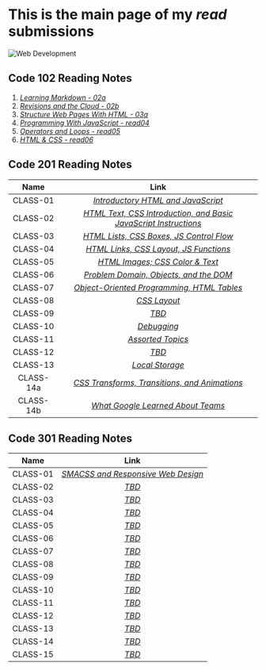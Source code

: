 # **This is the main page of my *read* submissions**

![Web Development](https://image.freepik.com/free-vector/modern-web-design-concept-with-flat-design_23-2147856748.jpg)

## Code 102 Reading Notes

1. [_Learning Markdown - 02a_](102/02a.md)
1. [_Revisions and the Cloud - 02b_](102/02b.md)
1. [_Structure Web Pages With HTML - 03a_](102/03a.md)
1. [_Programming With JavaScript - read04_](102/read04.md)
1. [_Operators and Loops - read05_](102/read05.md)
1. [_HTML & CSS - read06_](102/read06.md)

## Code 201 Reading Notes

| Name         | Link                                                                                |
|    :----:    |                                      :----:                                         |
| CLASS-01     | [_Introductory HTML and JavaScript_](201/class-01.md)                               |
| CLASS-02     | [_HTML Text, CSS Introduction, and Basic JavaScript Instructions_](201/class-02.md) |
| CLASS-03     | [_HTML Lists, CSS Boxes, JS Control Flow_](201/class-03.md)                         |
| CLASS-04     | [_HTML Links, CSS Layout, JS Functions_](201/class-04.md)                           |
| CLASS-05     | [_HTML Images; CSS Color & Text_](201/class-05.md)                                  |
| CLASS-06     | [_Problem Domain, Objects, and the DOM_](201/class-06.md)                           |
| CLASS-07     | [_Object-Oriented Programming, HTML Tables_](201/class-07.md)                       |
| CLASS-08     | [_CSS Layout_](201/class-08.md)                                                     |
| CLASS-09     | [_TBD_](201/read09.md)                                                              |
| CLASS-10     | [_Debugging_](201/class-10.md)                                                      |
| CLASS-11     | [_Assorted Topics_](201/class-11.md)                                                |
| CLASS-12     | [_TBD_](201/read12.md)                                                              |
| CLASS-13     | [_Local Storage_](201/class-13.md)                                                  |
| CLASS-14a    | [_CSS Transforms, Transitions, and Animations_](201/class-14a.md)                   |
| CLASS-14b    | [_What Google Learned About Teams_](201/class-14b.md)                               |


## Code 301 Reading Notes

| Name         | Link                                                                                |
|    :----:    |                                      :----:                                         |
| CLASS-01     | [_SMACSS and Responsive Web Design_](301/class-01.md)                               |
| CLASS-02     | [_TBD_](201/class-02.md)                                                            |
| CLASS-03     | [_TBD_](201/class-02.md)                                                            |
| CLASS-04     | [_TBD_](201/class-02.md)                                                            |
| CLASS-05     | [_TBD_](201/class-02.md)                                                            |
| CLASS-06     | [_TBD_](201/class-02.md)                                                            |
| CLASS-07     | [_TBD_](201/class-02.md)                                                            |
| CLASS-08     | [_TBD_](201/class-02.md)                                                            |
| CLASS-09     | [_TBD_](201/class-02.md)                                                            |
| CLASS-10     | [_TBD_](201/class-02.md)                                                            |
| CLASS-11     | [_TBD_](201/class-02.md)                                                            |
| CLASS-12     | [_TBD_](201/class-02.md)                                                            |
| CLASS-13     | [_TBD_](201/class-02.md)                                                            |
| CLASS-14     | [_TBD_](201/class-02.md)                                                            |
| CLASS-15     | [_TBD_](201/class-02.md)                                                            |

